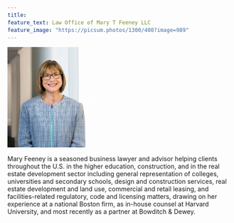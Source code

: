 ```yaml
---
title: 
feature_text: Law Office of Mary T Feeney LLC
feature_image: "https://picsum.photos/1300/400?image=989"
---
```


<img src="/assets/Feeney.jpg" alt="MFeeney" width="200" align=”right” /> <p> Mary Feeney is a seasoned business lawyer and advisor helping clients throughout the U.S. in the higher education, construction, and in the real estate development sector including general representation of colleges, universities and secondary schools, design and construction services, real estate development and land use, commercial and retail leasing, and facilities-related regulatory, code and licensing matters, drawing on her experience at a national Boston firm, as in-house counsel at Harvard University, and most recently as a partner at Bowditch & Dewey. </p>
